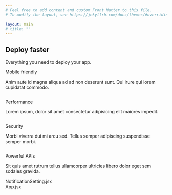 ```yaml
---
# Feel free to add content and custom Front Matter to this file.
# To modify the layout, see https://jekyllrb.com/docs/themes/#overriding-theme-defaults

layout: main
# title: ""
---
```


<div class="py-16 sm:py-16">
  <div class="mx-auto max-w-2xl px-6 lg:max-w-7xl lg:px-8">
    <h2 class="text-center text-base/7 font-semibold text-indigo-600">Deploy faster</h2>
    <p class="mx-auto mt-2 max-w-lg text-pretty text-center text-4xl font-medium tracking-tight text-gray-950 sm:text-5xl">Everything you need to deploy your app.</p>
    <div class="mt-10 grid gap-4 sm:mt-16 lg:grid-cols-3 lg:grid-rows-2">
      <div class="relative lg:row-span-2">
        <div class="absolute inset-px rounded-lg bg-white lg:rounded-l-[2rem]"></div>
        <div class="relative flex h-full flex-col overflow-hidden rounded-[calc(theme(borderRadius.lg)+1px)] lg:rounded-l-[calc(2rem+1px)]">
          <div class="px-8 pb-3 pt-8 sm:px-10 sm:pb-0 sm:pt-10">
            <p class="mt-2 text-lg/7 font-medium tracking-tight text-gray-950 max-lg:text-center">Mobile friendly</p>
            <p class="mt-2 max-w-lg text-sm/6 text-gray-600 max-lg:text-center">Anim aute id magna aliqua ad ad non deserunt sunt. Qui irure qui lorem cupidatat commodo.</p>
          </div>
          <div class="relative min-h-[30rem] w-full grow [container-type:inline-size] max-lg:mx-auto max-lg:max-w-sm">
            <div class="absolute inset-x-10 bottom-0 top-10 overflow-hidden rounded-t-[12cqw] border-x-[3cqw] border-t-[3cqw] border-gray-700 bg-gray-900 shadow-2xl">
              <img class="size-full object-cover object-top" src="https://tailwindui.com/plus/img/component-images/bento-03-mobile-friendly.png" alt="">
            </div>
          </div>
        </div>
        <div class="pointer-events-none absolute inset-px rounded-lg shadow ring-1 ring-black/5 lg:rounded-l-[2rem]"></div>
      </div>
      <div class="relative max-lg:row-start-1">
        <div class="absolute inset-px rounded-lg bg-white max-lg:rounded-t-[2rem]"></div>
        <div class="relative flex h-full flex-col overflow-hidden rounded-[calc(theme(borderRadius.lg)+1px)] max-lg:rounded-t-[calc(2rem+1px)]">
          <div class="px-8 pt-8 sm:px-10 sm:pt-10">
            <p class="mt-2 text-lg/7 font-medium tracking-tight text-gray-950 max-lg:text-center">Performance</p>
            <p class="mt-2 max-w-lg text-sm/6 text-gray-600 max-lg:text-center">Lorem ipsum, dolor sit amet consectetur adipisicing elit maiores impedit.</p>
          </div>
          <div class="flex flex-1 items-center justify-center px-8 max-lg:pb-12 max-lg:pt-10 sm:px-10 lg:pb-2">
            <img class="w-full max-lg:max-w-xs" src="https://tailwindui.com/plus/img/component-images/bento-03-performance.png" alt="">
          </div>
        </div>
        <div class="pointer-events-none absolute inset-px rounded-lg shadow ring-1 ring-black/5 max-lg:rounded-t-[2rem]"></div>
      </div>
      <div class="relative max-lg:row-start-3 lg:col-start-2 lg:row-start-2">
        <div class="absolute inset-px rounded-lg bg-white"></div>
        <div class="relative flex h-full flex-col overflow-hidden rounded-[calc(theme(borderRadius.lg)+1px)]">
          <div class="px-8 pt-8 sm:px-10 sm:pt-10">
            <p class="mt-2 text-lg/7 font-medium tracking-tight text-gray-950 max-lg:text-center">Security</p>
            <p class="mt-2 max-w-lg text-sm/6 text-gray-600 max-lg:text-center">Morbi viverra dui mi arcu sed. Tellus semper adipiscing suspendisse semper morbi.</p>
          </div>
          <div class="flex flex-1 items-center [container-type:inline-size] max-lg:py-6 lg:pb-2">
            <img class="h-[min(152px,40cqw)] object-cover object-center" src="https://tailwindui.com/plus/img/component-images/bento-03-security.png" alt="">
          </div>
        </div>
        <div class="pointer-events-none absolute inset-px rounded-lg shadow ring-1 ring-black/5"></div>
      </div>
      <div class="relative lg:row-span-2">
        <div class="absolute inset-px rounded-lg bg-white max-lg:rounded-b-[2rem] lg:rounded-r-[2rem]"></div>
        <div class="relative flex h-full flex-col overflow-hidden rounded-[calc(theme(borderRadius.lg)+1px)] max-lg:rounded-b-[calc(2rem+1px)] lg:rounded-r-[calc(2rem+1px)]">
          <div class="px-8 pb-3 pt-8 sm:px-10 sm:pb-0 sm:pt-10">
            <p class="mt-2 text-lg/7 font-medium tracking-tight text-gray-950 max-lg:text-center">Powerful APIs</p>
            <p class="mt-2 max-w-lg text-sm/6 text-gray-600 max-lg:text-center">Sit quis amet rutrum tellus ullamcorper ultricies libero dolor eget sem sodales gravida.</p>
          </div>
          <div class="relative min-h-[30rem] w-full grow">
            <div class="absolute bottom-0 left-10 right-0 top-10 overflow-hidden rounded-tl-xl bg-gray-900 shadow-2xl">
              <div class="flex bg-gray-800/40 ring-1 ring-white/5">
                <div class="-mb-px flex text-sm font-medium leading-6 text-gray-400">
                  <div class="border-b border-r border-b-white/20 border-r-white/10 bg-white/5 px-4 py-2 text-white">NotificationSetting.jsx</div>
                  <div class="border-r border-gray-600/10 px-4 py-2">App.jsx</div>
                </div>
              </div>
              <div class="px-6 pb-14 pt-6">
                <!-- Your code example -->
              </div>
            </div>
          </div>
        </div>
        <div class="pointer-events-none absolute inset-px rounded-lg shadow ring-1 ring-black/5 max-lg:rounded-b-[2rem] lg:rounded-r-[2rem]"></div>
      </div>
    </div>
  </div>
</div>
